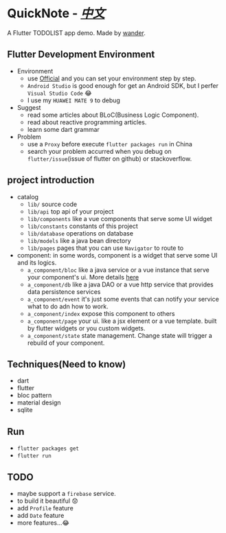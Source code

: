# QuickNote - [_中文_](!https://github.com/WanderHuang/QuickNote/blob/master/README_zh.md)
A Flutter TODOLIST app demo. Made by [wander](!https://github.com/WanderHuang).

## Flutter Development Environment
- Environment
  - use [Official](!https://flutter.io/) and you can set your environment step by step.
  - `Android Studio` is good enough for get an Android SDK, but I perfer `Visual Studio Code` :joy:
  - I use my `HUAWEI MATE 9` to debug
- Suggest
  - read some articles about BLoC(Business Logic Component).
  - read about reactive programming articles.
  - learn some dart grammar
- Problem
  - use a `Proxy` before execute `flutter packages run` in China
  - search your problem accurred when you debug on `flutter/issue`(issue of flutter on github) or stackoverflow.


## project introduction
- catalog
  - `lib/` source code
  - `lib/api` top api of your project
  - `lib/components` like a vue components that serve some UI widget
  - `lib/constants` constants of this project
  - `lib/database` operations on database
  - `lib/models` like a java bean directory
  - `lib/pages` pages that you can use `Navigator` to route to
- component: in some words, component is a widget that serve some UI and its logics.
  - `a_component/bloc` like a java service or a vue instance that serve your component's ui. More details [here](!https://medium.com/flutter-community/reactive-programming-streams-bloc-6f0d2bd2d248)
  - `a_component/db` like a java DAO or a vue http service that provides data persistence services
  - `a_component/event` it's just some events that can notify your service what to do adn how to work.
  - `a_component/index` expose this component to others
  - `a_component/page` your ui. like a jsx element or a vue template. built by flutter widgets or you custom widgets. 
  - `a_component/state` state management. Change state will trigger a rebuild of your component.
  

## Techniques(Need to know)
- dart
- flutter
- bloc pattern
- material design
- sqlite

## Run
- `flutter packages get`
- `flutter run`

## TODO
- maybe support a `firebase` service.
- to build it beautiful :worried:
- add `Profile` feature
- add `Date` feature
- more features...:joy:
